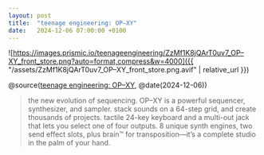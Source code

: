 ```yaml
---
layout: post
title:  "teenage engineering: OP–XY"
date:   2024-12-06 07:00:00 +0100
---
```


![https://images.prismic.io/teenageengineering/ZzMf1K8jQArT0uv7_OP–XY_front_store.png?auto=format,compress&w=4000]({{ "/assets/ZzMf1K8jQArT0uv7_OP–XY_front_store.png.avif" | relative_url }})

@source([teenage engineering: OP–XY](https://teenage.engineering/store/op-xy), @date(2024-12-06))

> the new evolution of sequencing. OP–XY is a powerful sequencer, synthesizer, and sampler. stack sounds on a 64-step grid, and create thousands of projects. tactile 24-key keyboard and a multi-out jack that lets you select one of four outputs. 8 unique synth engines, two send effect slots, plus brain™ for transposition—it’s a complete studio in the palm of your hand.
